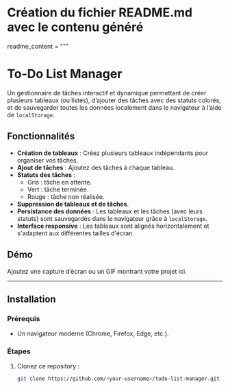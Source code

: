 # Création du fichier README.md avec le contenu généré
readme_content = """
# To-Do List Manager

Un gestionnaire de tâches interactif et dynamique permettant de créer plusieurs tableaux (ou listes), d’ajouter des tâches avec des statuts colorés, et de sauvegarder toutes les données localement dans le navigateur à l’aide de `localStorage`.

## Fonctionnalités

- **Création de tableaux** : Créez plusieurs tableaux indépendants pour organiser vos tâches.
- **Ajout de tâches** : Ajoutez des tâches à chaque tableau.
- **Statuts des tâches** :
  - Gris : tâche en attente.
  - Vert : tâche terminée.
  - Rouge : tâche non réalisée.
- **Suppression de tableaux et de tâches**.
- **Persistance des données** : Les tableaux et les tâches (avec leurs statuts) sont sauvegardés dans le navigateur grâce à `localStorage`.
- **Interface responsive** : Les tableaux sont alignés horizontalement et s'adaptent aux différentes tailles d'écran.

## Démo

Ajoutez une capture d’écran ou un GIF montrant votre projet ici.

---

## Installation

### Prérequis

- Un navigateur moderne (Chrome, Firefox, Edge, etc.).

### Étapes

1. Clonez ce repository :
   ```bash
   git clone https://github.com/<your-username>/todo-list-manager.git
